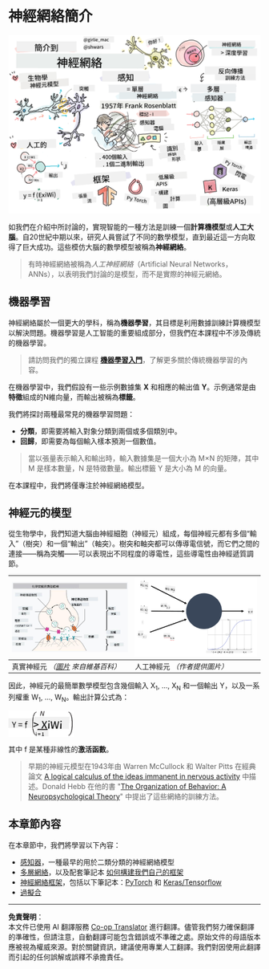 <!--
CO_OP_TRANSLATOR_METADATA:
{
  "original_hash": "f862a99d88088163df12270e2f2ad6c3",
  "translation_date": "2025-10-03T12:43:12+00:00",
  "source_file": "lessons/3-NeuralNetworks/README.md",
  "language_code": "mo"
}
-->
# 神經網絡簡介

![神經網絡簡介內容摘要的手繪圖](../../../../translated_images/ai-neuralnetworks.1c687ae40bc86e834f497844866a26d3e0886650a67a4bbe29442e2f157d3b18.mo.png)

如我們在介紹中所討論的，實現智能的一種方法是訓練一個**計算機模型**或**人工大腦**。自20世紀中期以來，研究人員嘗試了不同的數學模型，直到最近這一方向取得了巨大成功。這些模仿大腦的數學模型被稱為**神經網絡**。

> 有時神經網絡被稱為*人工神經網絡*（Artificial Neural Networks，ANNs），以表明我們討論的是模型，而不是實際的神經元網絡。

## 機器學習

神經網絡屬於一個更大的學科，稱為**機器學習**，其目標是利用數據訓練計算機模型以解決問題。機器學習是人工智能的重要組成部分，但我們在本課程中不涉及傳統的機器學習。

> 請訪問我們的獨立課程 **[機器學習入門](http://github.com/microsoft/ml-for-beginners)**，了解更多關於傳統機器學習的內容。

在機器學習中，我們假設有一些示例數據集 **X** 和相應的輸出值 **Y**。示例通常是由**特徵**組成的N維向量，而輸出被稱為**標籤**。

我們將探討兩種最常見的機器學習問題：

* **分類**，即需要將輸入對象分類到兩個或多個類別中。
* **回歸**，即需要為每個輸入樣本預測一個數值。

> 當以張量表示輸入和輸出時，輸入數據集是一個大小為 M&times;N 的矩陣，其中 M 是樣本數量，N 是特徵數量。輸出標籤 Y 是大小為 M 的向量。

在本課程中，我們將僅專注於神經網絡模型。

## 神經元的模型

從生物學中，我們知道大腦由神經細胞（神經元）組成，每個神經元都有多個“輸入”（樹突）和一個“輸出”（軸突）。樹突和軸突都可以傳導電信號，而它們之間的連接——稱為突觸——可以表現出不同程度的導電性，這些導電性由神經遞質調節。

![神經元模型](../../../../translated_images/synapse-wikipedia.ed20a9e4726ea1c6a3ce8fec51c0b9bec6181946dca0fe4e829bc12fa3bacf01.mo.jpg) | ![神經元模型](../../../../translated_images/artneuron.1a5daa88d20ebe6f5824ddb89fba0bdaaf49f67e8230c1afbec42909df1fc17e.mo.png)
----|----
真實神經元 *（[圖片](https://en.wikipedia.org/wiki/Synapse#/media/File:SynapseSchematic_lines.svg) 來自維基百科）* | 人工神經元 *（作者提供圖片）*

因此，神經元的最簡單數學模型包含幾個輸入 X<sub>1</sub>, ..., X<sub>N</sub> 和一個輸出 Y，以及一系列權重 W<sub>1</sub>, ..., W<sub>N</sub>。輸出計算公式為：

<img src="../../../../translated_images/netout.1eb15eb76fd767313e067719f400cec4b0e5090239c3e997c29f6789d4c3c263.mo.png" alt="Y = f\left(\sum_{i=1}^N X_iW_i\right)" width="131" height="53" align="center"/>

其中 f 是某種非線性的**激活函數**。

> 早期的神經元模型在1943年由 Warren McCullock 和 Walter Pitts 在經典論文 [A logical calculus of the ideas immanent in nervous activity](https://www.cs.cmu.edu/~./epxing/Class/10715/reading/McCulloch.and.Pitts.pdf) 中描述。Donald Hebb 在他的書 "[The Organization of Behavior: A Neuropsychological Theory](https://books.google.com/books?id=VNetYrB8EBoC)" 中提出了這些網絡的訓練方法。

## 本章節內容

在本章節中，我們將學習以下內容：
* [感知器](03-Perceptron/README.md)，一種最早的用於二類分類的神經網絡模型
* [多層網絡](04-OwnFramework/README.md)，以及配套筆記本 [如何構建我們自己的框架](04-OwnFramework/OwnFramework.ipynb)
* [神經網絡框架](05-Frameworks/README.md)，包括以下筆記本：[PyTorch](05-Frameworks/IntroPyTorch.ipynb) 和 [Keras/Tensorflow](05-Frameworks/IntroKerasTF.ipynb)
* [過擬合](../../../../lessons/3-NeuralNetworks/05-Frameworks)

---

**免責聲明**：  
本文件已使用 AI 翻譯服務 [Co-op Translator](https://github.com/Azure/co-op-translator) 進行翻譯。儘管我們努力確保翻譯的準確性，但請注意，自動翻譯可能包含錯誤或不準確之處。原始文件的母語版本應被視為權威來源。對於關鍵資訊，建議使用專業人工翻譯。我們對因使用此翻譯而引起的任何誤解或誤釋不承擔責任。